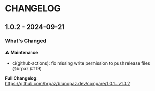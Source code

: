 # CHANGELOG

## 1.0.2 - 2024-09-21

### What's Changed

#### ⚠️ Maintenance

- ci(github-actions): fix missing write permission to push release files @brpaz (#119)

**Full Changelog**: https://github.com/brpaz/brunopaz.dev/compare/1.0.1...v1.0.2

